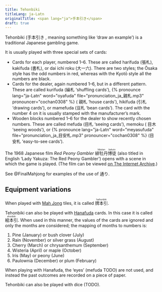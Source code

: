 ```yaml
---
title: Tehonbiki
titleLang: ja-Latn
originalTitle: <span lang="ja">手本引き</span>
draft: true
---
```


<span lang="ja-Latn" class="noun">Tehonbiki</span> (<span lang="ja">手本引き
</span>, meaning something like ‘draw an example’) is a traditional Japanese
gambling game.

It is usually played with three special sets of cards:

* Cards for each player, numbered 1–6. These are called <span
  lang="ja-Latn">harifuda</span> (<span lang="ja">張札</span>), <span
  lang="ja-Latn">kakifuda</span> (<span lang="ja">書札</span>), or <span
  lang="ja-Latn">dai ichi roku</span> (<span lang="ja">大一六</span>). There are
  two styles; the Ōsaka style has the odd numbers in red, whereas with the Kyotō
  style all the numbers are black.
* Cards for the dealer, again numbered 1–6, but in a different pattern. These
  are called <span lang="ja-Latn">kurifuda</span> (<span lang="ja">繰札</span>
  ‘shuffling cards’), {% pronounce lang="ja-Latn" word="oyafuda"
  file="pronunciation_ja_親札.mp3" pronouncer="cochan0308" %} (<span lang="ja">
   親札</span> ‘house cards’), <span lang="ja-Latn">hikifuda</span> (<span
  lang="ja">引札</span> ‘drawing cards’), or <span
  lang="ja-Latn">mamefuda</span> (<span lang="ja">豆札</span> ‘bean cards’). The
  card with the number 4 on it is usually stamped with the manufacturer’s mark.
* Wooden blocks numbered 1–6 for the dealer to show recently chosen numbers.
  These are called <span lang="ja-Latn">mefuda</span> (<span lang="ja">目札
  </span> ‘seeing cards’), <span lang="ja-Latn">memoku</span> (<span lang="ja">
  目木</span> ‘seeing woods’), or {% pronounce lang="ja-Latn" word="meyasufuda"
  file="pronunciation_ja_目安札.mp3" pronouncer="cochan0308" %} (<span
  lang="ja">目安札</span> ‘easy-to-see cards’).

The 1968 Japanese film <cite>Red Peony Gambler</cite> <ruby lang="ja">緋牡丹<rt
lang="ja-Latn">hibotan</rt>博徒<rt lang="ja-Latn">bakuto</rt></ruby> (also
titled in English ‘Lady Yakuza: The Red Peony Gambler’) opens with a scene in
which the game is played. (The film can be viewed [on The Internet
Archive](https://archive.org/details/LadyYakuzaTheRedPeonyGambler).) 

See @FinalMahjong for examples of the use of <span lang="ja">通り</span>.

## Equipment variations

When played with [Mah Jong](/equipment/mah-jong.html) tiles, it is called <ruby
lang="ja">牌本引<rt lang="ja-Latn">haihonbiki</rt></ruby>.

Tehonbiki can also be played with [Hanafuda](/equipment/hanafuda.html) cards. In
this case it is called <ruby lang="ja">絵本引<rt
lang="ja-Latn">ehonbiki</rt></ruby>. When used in this manner, the values of the
cards are ignored and only the months are considered; the mapping of months to
numbers is:

1. Pine (January) or bush clover (July)
2. Rain (November) or silver grass (August)
3. Cherry (March) or chrysanthemum (September)
4. Wisteria (April) or maple (October)
5. Iris (May) or peony (June)
6. Paulownia (December) or plum (February)

When playing with Hanafuda, the ‘eyes’ (mefuda TODO) are not used, and
instead the past outcomes are recorded on a piece of paper.

Tehonbiki can also be played with dice (TODO).
